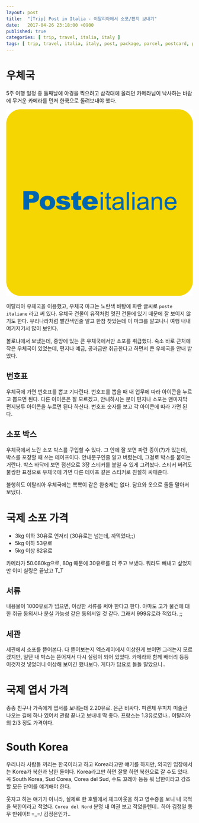 ```yaml
---
layout: post
title:  "[Trip] Post in Italia - 이탈리아에서 소포/편지 보내기"
date:   2017-04-26 23:18:00 +0900
published: true
categories: [ trip, travel, italia, italy ]
tags: [ trip, travel, italia, italy, post, package, parcel, postcard, poste italiane ]
---
```


# 우체국

5주 여행 일정 중 둘째날에 야경을 찍으려고 삼각대에 올리던 카메라님이 낙사하는 바람에 무거운 카메라를 먼저 한쿡으로 돌려보내야 했다.

![Poste italiane](/assets/logo/poste-italiane.svg)

이탈리아 우체국을 이용했고, 우체국 마크는 노란색 바탕에 파란 글씨로 `poste italiane` 라고 써 있다. 우체국 건물이 유적처럼 멋진 건물에 있기 때문에 잘 보이지 않기도 한다. 우리나라처럼 빨간색인줄 알고 한참 찾았는데 이 마크를 알고나니 여행 내내 여기저기서 많이 보인다.

볼로냐에서 보냈는데, 중앙에 있는 큰 우체국에서만 소포를 취급했다. 숙소 바로 근처에 작은 우체국이 있었는데, 편지나 예금, 공과금만 취급한다고 하면서 큰 우체국을 안내 받았다.

## 번호표

우체국에 가면 번호표를 뽑고 기다린다. 번호표를 뽑을 때 내 업무에 따라 아이콘을 누르고 뽑으면 된다. 다른 아이콘은 잘 모르겠고, 안내하시는 분이 편지나 소포는 맨마지막 편지봉투 아이콘을 누르면 된다 하신다. 번호표 숫자를 보고 각 아이콘에 따라 가면 된다.

## 소포 박스

우체국에서 노란 소포 박스를 구입할 수 있다. 그 안에 잘 보면 파란 종이(?)가 있는데, 박스를 포장할 때 쓰는 테이프이다. 안내문구인줄 알고 버렸는데, 그걸로 박스를 붙이는거란다. 박스 바닥에 보면 점선으로 3장 스티커를 붙일 수 있게 그려놨다. 스티커 버려도 불쌍한 표정으로 우체국에 가면 다른 테이프 같은 스티커로 친절히 싸매준다.

불행히도 이탈리아 우체국에는 뽁뽁이 같은 완충제는 없다. 담요와 옷으로 돌돌 말아서 보냈다.

# 국제 소포 가격

- 3kg 이하 30유로 언저리 (30유로는 넘는데, 까먹었다;;)
- 5kg 이하 53유로
- 5kg 이상 82유로

카메라가 50.080kg으로, 80g 때문에 30유로를 더 주고 보냈다. 뭐라도 빼내고 싶었지만 이미 실링은 끝났고 T_T

## 서류

내용물이 1000유로가 넘으면, 이상한 서류를 써야 한다고 한다. 아마도 고가 물건에 대한 취급 동의서나 분실 가능성 같은 동의서일 것 같다. 그래서 999유로라 적었다. ;;

## 세관

세관에서 소포를 뜯어본다. 다 뜯어보는지 엑스레이에서 이상한게 보이면 그러는지 모르겠지만, 일단 내 박스는 뜯어져서 다시 실링이 되어 있었다. 카메라와 함께 배터리 등등 이것저것 넣었더니 이상해 보이긴 했나보다. 게다가 담요로 돌돌 말았으니..

# 국제 엽서 가격

종종 친구나 가족에게 엽서를 보내는데 2.20유로. 은근 비싸다.
피렌체 우피치 미술관 나오는 길에 하나 있어서 관람 끝나고 보내네 딱 좋다.
프랑스는 1.3유로였나.. 이탈리아의 2/3 정도 가격이다.

# South Korea

우리나라 사람들 끼리는 한국이라고 하고 Korea라고만 얘기를 하지만, 외국인 입장에서는 Korea가 북한과 남한 둘이다. Korea라고만 하면 잘못 하면 북한으로 갈 수도 있다. 꼭 South Korea, Sud Corea, Corea del Sud, 수드 꼬레아 등등 뭐 남한이라고 강조할 모든 단어를 얘기해야 한다.

웃자고 하는 얘기가 아니라, 실제로 한 호텔에서 체크아웃을 하고 영수증을 보니 내 국적을 북한이라고 적었다. `Corea del Nord` 분명 내 여권 보고 적었을텐데.. 하아 김정일 동무 만쉐이!! =_=/ 김정은인가..

